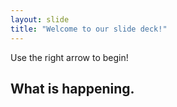 ```yaml
---
layout: slide
title: "Welcome to our slide deck!"
---
```


Use the right arrow to begin!
## What is happening.
